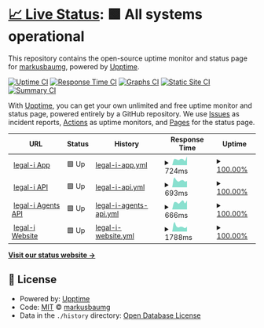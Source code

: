# [📈 Live Status](https://demo.upptime.js.org): <!--live status--> **🟩 All systems operational**

This repository contains the open-source uptime monitor and status page for [markusbaumg](https://demo.upptime.js.org), powered by [Upptime](https://github.com/upptime/upptime).

[![Uptime CI](https://github.com/markusbaumg/status/workflows/Uptime%20CI/badge.svg)](https://github.com/markusbaumg/status/actions?query=workflow%3A%22Uptime+CI%22)
[![Response Time CI](https://github.com/markusbaumg/status/workflows/Response%20Time%20CI/badge.svg)](https://github.com/markusbaumg/status/actions?query=workflow%3A%22Response+Time+CI%22)
[![Graphs CI](https://github.com/markusbaumg/status/workflows/Graphs%20CI/badge.svg)](https://github.com/markusbaumg/status/actions?query=workflow%3A%22Graphs+CI%22)
[![Static Site CI](https://github.com/markusbaumg/status/workflows/Static%20Site%20CI/badge.svg)](https://github.com/markusbaumg/status/actions?query=workflow%3A%22Static+Site+CI%22)
[![Summary CI](https://github.com/markusbaumg/status/workflows/Summary%20CI/badge.svg)](https://github.com/markusbaumg/status/actions?query=workflow%3A%22Summary+CI%22)

With [Upptime](https://upptime.js.org), you can get your own unlimited and free uptime monitor and status page, powered entirely by a GitHub repository. We use [Issues](https://github.com/markusbaumg/status/issues) as incident reports, [Actions](https://github.com/markusbaumg/status/actions) as uptime monitors, and [Pages](https://demo.upptime.js.org) for the status page.

<!--start: status pages-->
<!-- This summary is generated by Upptime (https://github.com/upptime/upptime) -->
<!-- Do not edit this manually, your changes will be overwritten -->
<!-- prettier-ignore -->
| URL | Status | History | Response Time | Uptime |
| --- | ------ | ------- | ------------- | ------ |
| <img alt="" src="https://favicons.githubusercontent.com/app.legal-i.ch" height="13"> [legal-i App](https://app.legal-i.ch) | 🟩 Up | [legal-i-app.yml](https://github.com/legal-i/status/commits/HEAD/history/legal-i-app.yml) | <details><summary><img alt="Response time graph" src="./graphs/legal-i-app/response-time-week.png" height="20"> 724ms</summary><br><a href="https://status.legal-i.ch/history/legal-i-app"><img alt="Response time 796" src="https://img.shields.io/endpoint?url=https%3A%2F%2Fraw.githubusercontent.com%2Flegal-i%2Fstatus%2FHEAD%2Fapi%2Flegal-i-app%2Fresponse-time.json"></a><br><a href="https://status.legal-i.ch/history/legal-i-app"><img alt="24-hour response time 1054" src="https://img.shields.io/endpoint?url=https%3A%2F%2Fraw.githubusercontent.com%2Flegal-i%2Fstatus%2FHEAD%2Fapi%2Flegal-i-app%2Fresponse-time-day.json"></a><br><a href="https://status.legal-i.ch/history/legal-i-app"><img alt="7-day response time 724" src="https://img.shields.io/endpoint?url=https%3A%2F%2Fraw.githubusercontent.com%2Flegal-i%2Fstatus%2FHEAD%2Fapi%2Flegal-i-app%2Fresponse-time-week.json"></a><br><a href="https://status.legal-i.ch/history/legal-i-app"><img alt="30-day response time 749" src="https://img.shields.io/endpoint?url=https%3A%2F%2Fraw.githubusercontent.com%2Flegal-i%2Fstatus%2FHEAD%2Fapi%2Flegal-i-app%2Fresponse-time-month.json"></a><br><a href="https://status.legal-i.ch/history/legal-i-app"><img alt="1-year response time 796" src="https://img.shields.io/endpoint?url=https%3A%2F%2Fraw.githubusercontent.com%2Flegal-i%2Fstatus%2FHEAD%2Fapi%2Flegal-i-app%2Fresponse-time-year.json"></a></details> | <details><summary><a href="https://status.legal-i.ch/history/legal-i-app">100.00%</a></summary><a href="https://status.legal-i.ch/history/legal-i-app"><img alt="All-time uptime 99.99%" src="https://img.shields.io/endpoint?url=https%3A%2F%2Fraw.githubusercontent.com%2Flegal-i%2Fstatus%2FHEAD%2Fapi%2Flegal-i-app%2Fuptime.json"></a><br><a href="https://status.legal-i.ch/history/legal-i-app"><img alt="24-hour uptime 100.00%" src="https://img.shields.io/endpoint?url=https%3A%2F%2Fraw.githubusercontent.com%2Flegal-i%2Fstatus%2FHEAD%2Fapi%2Flegal-i-app%2Fuptime-day.json"></a><br><a href="https://status.legal-i.ch/history/legal-i-app"><img alt="7-day uptime 100.00%" src="https://img.shields.io/endpoint?url=https%3A%2F%2Fraw.githubusercontent.com%2Flegal-i%2Fstatus%2FHEAD%2Fapi%2Flegal-i-app%2Fuptime-week.json"></a><br><a href="https://status.legal-i.ch/history/legal-i-app"><img alt="30-day uptime 100.00%" src="https://img.shields.io/endpoint?url=https%3A%2F%2Fraw.githubusercontent.com%2Flegal-i%2Fstatus%2FHEAD%2Fapi%2Flegal-i-app%2Fuptime-month.json"></a><br><a href="https://status.legal-i.ch/history/legal-i-app"><img alt="1-year uptime 99.99%" src="https://img.shields.io/endpoint?url=https%3A%2F%2Fraw.githubusercontent.com%2Flegal-i%2Fstatus%2FHEAD%2Fapi%2Flegal-i-app%2Fuptime-year.json"></a></details>
| <img alt="" src="https://favicons.githubusercontent.com/api.legal-i.ch" height="13"> [legal-i API](https://api.legal-i.ch/api/v1/version) | 🟩 Up | [legal-i-api.yml](https://github.com/legal-i/status/commits/HEAD/history/legal-i-api.yml) | <details><summary><img alt="Response time graph" src="./graphs/legal-i-api/response-time-week.png" height="20"> 693ms</summary><br><a href="https://status.legal-i.ch/history/legal-i-api"><img alt="Response time 740" src="https://img.shields.io/endpoint?url=https%3A%2F%2Fraw.githubusercontent.com%2Flegal-i%2Fstatus%2FHEAD%2Fapi%2Flegal-i-api%2Fresponse-time.json"></a><br><a href="https://status.legal-i.ch/history/legal-i-api"><img alt="24-hour response time 629" src="https://img.shields.io/endpoint?url=https%3A%2F%2Fraw.githubusercontent.com%2Flegal-i%2Fstatus%2FHEAD%2Fapi%2Flegal-i-api%2Fresponse-time-day.json"></a><br><a href="https://status.legal-i.ch/history/legal-i-api"><img alt="7-day response time 693" src="https://img.shields.io/endpoint?url=https%3A%2F%2Fraw.githubusercontent.com%2Flegal-i%2Fstatus%2FHEAD%2Fapi%2Flegal-i-api%2Fresponse-time-week.json"></a><br><a href="https://status.legal-i.ch/history/legal-i-api"><img alt="30-day response time 645" src="https://img.shields.io/endpoint?url=https%3A%2F%2Fraw.githubusercontent.com%2Flegal-i%2Fstatus%2FHEAD%2Fapi%2Flegal-i-api%2Fresponse-time-month.json"></a><br><a href="https://status.legal-i.ch/history/legal-i-api"><img alt="1-year response time 740" src="https://img.shields.io/endpoint?url=https%3A%2F%2Fraw.githubusercontent.com%2Flegal-i%2Fstatus%2FHEAD%2Fapi%2Flegal-i-api%2Fresponse-time-year.json"></a></details> | <details><summary><a href="https://status.legal-i.ch/history/legal-i-api">100.00%</a></summary><a href="https://status.legal-i.ch/history/legal-i-api"><img alt="All-time uptime 100.00%" src="https://img.shields.io/endpoint?url=https%3A%2F%2Fraw.githubusercontent.com%2Flegal-i%2Fstatus%2FHEAD%2Fapi%2Flegal-i-api%2Fuptime.json"></a><br><a href="https://status.legal-i.ch/history/legal-i-api"><img alt="24-hour uptime 100.00%" src="https://img.shields.io/endpoint?url=https%3A%2F%2Fraw.githubusercontent.com%2Flegal-i%2Fstatus%2FHEAD%2Fapi%2Flegal-i-api%2Fuptime-day.json"></a><br><a href="https://status.legal-i.ch/history/legal-i-api"><img alt="7-day uptime 100.00%" src="https://img.shields.io/endpoint?url=https%3A%2F%2Fraw.githubusercontent.com%2Flegal-i%2Fstatus%2FHEAD%2Fapi%2Flegal-i-api%2Fuptime-week.json"></a><br><a href="https://status.legal-i.ch/history/legal-i-api"><img alt="30-day uptime 100.00%" src="https://img.shields.io/endpoint?url=https%3A%2F%2Fraw.githubusercontent.com%2Flegal-i%2Fstatus%2FHEAD%2Fapi%2Flegal-i-api%2Fuptime-month.json"></a><br><a href="https://status.legal-i.ch/history/legal-i-api"><img alt="1-year uptime 100.00%" src="https://img.shields.io/endpoint?url=https%3A%2F%2Fraw.githubusercontent.com%2Flegal-i%2Fstatus%2FHEAD%2Fapi%2Flegal-i-api%2Fuptime-year.json"></a></details>
| <img alt="" src="https://favicons.githubusercontent.com/agents.legal-i.ch" height="13"> [legal-i Agents API](https://agents.legal-i.ch/api/v1/version) | 🟩 Up | [legal-i-agents-api.yml](https://github.com/legal-i/status/commits/HEAD/history/legal-i-agents-api.yml) | <details><summary><img alt="Response time graph" src="./graphs/legal-i-agents-api/response-time-week.png" height="20"> 666ms</summary><br><a href="https://status.legal-i.ch/history/legal-i-agents-api"><img alt="Response time 607" src="https://img.shields.io/endpoint?url=https%3A%2F%2Fraw.githubusercontent.com%2Flegal-i%2Fstatus%2FHEAD%2Fapi%2Flegal-i-agents-api%2Fresponse-time.json"></a><br><a href="https://status.legal-i.ch/history/legal-i-agents-api"><img alt="24-hour response time 803" src="https://img.shields.io/endpoint?url=https%3A%2F%2Fraw.githubusercontent.com%2Flegal-i%2Fstatus%2FHEAD%2Fapi%2Flegal-i-agents-api%2Fresponse-time-day.json"></a><br><a href="https://status.legal-i.ch/history/legal-i-agents-api"><img alt="7-day response time 666" src="https://img.shields.io/endpoint?url=https%3A%2F%2Fraw.githubusercontent.com%2Flegal-i%2Fstatus%2FHEAD%2Fapi%2Flegal-i-agents-api%2Fresponse-time-week.json"></a><br><a href="https://status.legal-i.ch/history/legal-i-agents-api"><img alt="30-day response time 625" src="https://img.shields.io/endpoint?url=https%3A%2F%2Fraw.githubusercontent.com%2Flegal-i%2Fstatus%2FHEAD%2Fapi%2Flegal-i-agents-api%2Fresponse-time-month.json"></a><br><a href="https://status.legal-i.ch/history/legal-i-agents-api"><img alt="1-year response time 607" src="https://img.shields.io/endpoint?url=https%3A%2F%2Fraw.githubusercontent.com%2Flegal-i%2Fstatus%2FHEAD%2Fapi%2Flegal-i-agents-api%2Fresponse-time-year.json"></a></details> | <details><summary><a href="https://status.legal-i.ch/history/legal-i-agents-api">100.00%</a></summary><a href="https://status.legal-i.ch/history/legal-i-agents-api"><img alt="All-time uptime 100.00%" src="https://img.shields.io/endpoint?url=https%3A%2F%2Fraw.githubusercontent.com%2Flegal-i%2Fstatus%2FHEAD%2Fapi%2Flegal-i-agents-api%2Fuptime.json"></a><br><a href="https://status.legal-i.ch/history/legal-i-agents-api"><img alt="24-hour uptime 100.00%" src="https://img.shields.io/endpoint?url=https%3A%2F%2Fraw.githubusercontent.com%2Flegal-i%2Fstatus%2FHEAD%2Fapi%2Flegal-i-agents-api%2Fuptime-day.json"></a><br><a href="https://status.legal-i.ch/history/legal-i-agents-api"><img alt="7-day uptime 100.00%" src="https://img.shields.io/endpoint?url=https%3A%2F%2Fraw.githubusercontent.com%2Flegal-i%2Fstatus%2FHEAD%2Fapi%2Flegal-i-agents-api%2Fuptime-week.json"></a><br><a href="https://status.legal-i.ch/history/legal-i-agents-api"><img alt="30-day uptime 100.00%" src="https://img.shields.io/endpoint?url=https%3A%2F%2Fraw.githubusercontent.com%2Flegal-i%2Fstatus%2FHEAD%2Fapi%2Flegal-i-agents-api%2Fuptime-month.json"></a><br><a href="https://status.legal-i.ch/history/legal-i-agents-api"><img alt="1-year uptime 100.00%" src="https://img.shields.io/endpoint?url=https%3A%2F%2Fraw.githubusercontent.com%2Flegal-i%2Fstatus%2FHEAD%2Fapi%2Flegal-i-agents-api%2Fuptime-year.json"></a></details>
| <img alt="" src="https://favicons.githubusercontent.com/www.legal-i.ch" height="13"> [legal-i Website](https://www.legal-i.ch) | 🟩 Up | [legal-i-website.yml](https://github.com/legal-i/status/commits/HEAD/history/legal-i-website.yml) | <details><summary><img alt="Response time graph" src="./graphs/legal-i-website/response-time-week.png" height="20"> 1788ms</summary><br><a href="https://status.legal-i.ch/history/legal-i-website"><img alt="Response time 1626" src="https://img.shields.io/endpoint?url=https%3A%2F%2Fraw.githubusercontent.com%2Flegal-i%2Fstatus%2FHEAD%2Fapi%2Flegal-i-website%2Fresponse-time.json"></a><br><a href="https://status.legal-i.ch/history/legal-i-website"><img alt="24-hour response time 1652" src="https://img.shields.io/endpoint?url=https%3A%2F%2Fraw.githubusercontent.com%2Flegal-i%2Fstatus%2FHEAD%2Fapi%2Flegal-i-website%2Fresponse-time-day.json"></a><br><a href="https://status.legal-i.ch/history/legal-i-website"><img alt="7-day response time 1788" src="https://img.shields.io/endpoint?url=https%3A%2F%2Fraw.githubusercontent.com%2Flegal-i%2Fstatus%2FHEAD%2Fapi%2Flegal-i-website%2Fresponse-time-week.json"></a><br><a href="https://status.legal-i.ch/history/legal-i-website"><img alt="30-day response time 2104" src="https://img.shields.io/endpoint?url=https%3A%2F%2Fraw.githubusercontent.com%2Flegal-i%2Fstatus%2FHEAD%2Fapi%2Flegal-i-website%2Fresponse-time-month.json"></a><br><a href="https://status.legal-i.ch/history/legal-i-website"><img alt="1-year response time 1626" src="https://img.shields.io/endpoint?url=https%3A%2F%2Fraw.githubusercontent.com%2Flegal-i%2Fstatus%2FHEAD%2Fapi%2Flegal-i-website%2Fresponse-time-year.json"></a></details> | <details><summary><a href="https://status.legal-i.ch/history/legal-i-website">100.00%</a></summary><a href="https://status.legal-i.ch/history/legal-i-website"><img alt="All-time uptime 99.94%" src="https://img.shields.io/endpoint?url=https%3A%2F%2Fraw.githubusercontent.com%2Flegal-i%2Fstatus%2FHEAD%2Fapi%2Flegal-i-website%2Fuptime.json"></a><br><a href="https://status.legal-i.ch/history/legal-i-website"><img alt="24-hour uptime 100.00%" src="https://img.shields.io/endpoint?url=https%3A%2F%2Fraw.githubusercontent.com%2Flegal-i%2Fstatus%2FHEAD%2Fapi%2Flegal-i-website%2Fuptime-day.json"></a><br><a href="https://status.legal-i.ch/history/legal-i-website"><img alt="7-day uptime 100.00%" src="https://img.shields.io/endpoint?url=https%3A%2F%2Fraw.githubusercontent.com%2Flegal-i%2Fstatus%2FHEAD%2Fapi%2Flegal-i-website%2Fuptime-week.json"></a><br><a href="https://status.legal-i.ch/history/legal-i-website"><img alt="30-day uptime 100.00%" src="https://img.shields.io/endpoint?url=https%3A%2F%2Fraw.githubusercontent.com%2Flegal-i%2Fstatus%2FHEAD%2Fapi%2Flegal-i-website%2Fuptime-month.json"></a><br><a href="https://status.legal-i.ch/history/legal-i-website"><img alt="1-year uptime 99.94%" src="https://img.shields.io/endpoint?url=https%3A%2F%2Fraw.githubusercontent.com%2Flegal-i%2Fstatus%2FHEAD%2Fapi%2Flegal-i-website%2Fuptime-year.json"></a></details>

<!--end: status pages-->

[**Visit our status website →**](https://demo.upptime.js.org)

## 📄 License

- Powered by: [Upptime](https://github.com/upptime/upptime)
- Code: [MIT](./LICENSE) © [markusbaumg](https://demo.upptime.js.org)
- Data in the `./history` directory: [Open Database License](https://opendatacommons.org/licenses/odbl/1-0/)
